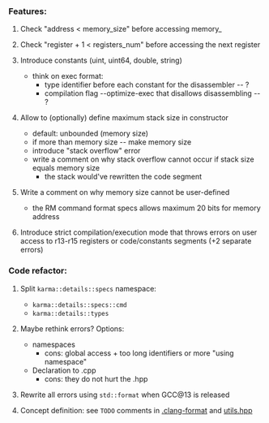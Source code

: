 ### Features:

1. Check "address < memory_size" before accessing memory_

2. Check "register + 1 < registers_num" before accessing the next register

3. Introduce constants (uint, uint64, double, string)
   * think on exec format:
     - type identifier before each constant for the disassembler -- ?
     - compilation flag --optimize-exec that disallows disassembling -- ?

4. Allow to (optionally) define maximum stack size in constructor
   * default: unbounded (memory size)
   * if more than memory size -- make memory size
   * introduce "stack overflow" error
   * write a comment on why stack overflow cannot occur
     if stack size equals memory size
     - the stack would've rewritten the code segment

5. Write a comment on why memory size cannot be user-defined
   * the RM command format specs allows maximum 20 bits for memory address

6. Introduce strict compilation/execution mode that throws errors on user 
   access to r13-r15 registers or code/constants segments (+2 separate errors)

### Code refactor:

1. Split `karma::details::specs` namespace:
   * `karma::details::specs::cmd`
   * `karma::details::types`

2. Maybe rethink errors? Options:
   * namespaces
     - cons: global access + too long identifiers or more "using namespace"
   * Declaration to .cpp
     - cons: they do not hurt the .hpp

3. Rewrite all errors using `std::format` when GCC@13 is released

4. Concept definition: see `TODO` comments in [.clang-format](.clang-format)
   and [utils.hpp](src/utils/utils.hpp)